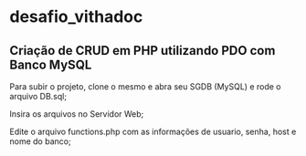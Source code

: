 # desafio_vithadoc

## Criação de CRUD em PHP utilizando PDO com Banco MySQL ##

Para subir o projeto, clone o mesmo e abra seu SGDB (MySQL) e rode o arquivo DB.sql;

Insira os arquivos no Servidor Web;

Edite o arquivo functions.php com as informações de usuario, senha, host e nome do banco;


